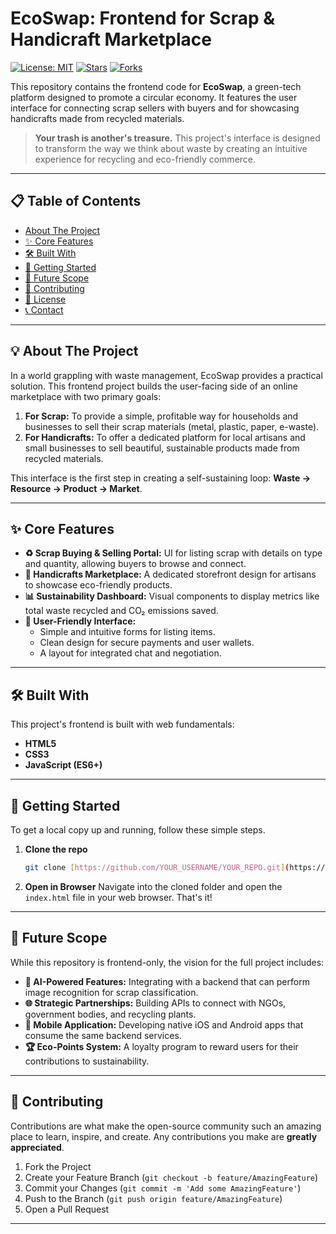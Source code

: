 # EcoSwap: Frontend for Scrap & Handicraft Marketplace

[![License: MIT](https://img.shields.io/badge/License-MIT-yellow.svg)](https://opensource.org/licenses/MIT)
[![Stars](https://img.shields.io/github/stars/YOUR_USERNAME/YOUR_REPO?style=social)](https://github.com/YOUR_USERNAME/YOUR_REPO/stargazers)
[![Forks](https://img.shields.io/github/forks/YOUR_USERNAME/YOUR_REPO?style=social)](https://github.com/YOUR_USERNAME/YOUR_REPO/network/members)

This repository contains the frontend code for **EcoSwap**, a green-tech platform designed to promote a circular economy. It features the user interface for connecting scrap sellers with buyers and for showcasing handicrafts made from recycled materials.

> **Your trash is another's treasure.** This project's interface is designed to transform the way we think about waste by creating an intuitive experience for recycling and eco-friendly commerce.

---

## 📋 Table of Contents

- [About The Project](#about-the-project)
- [✨ Core Features](#-core-features)
- [🛠️ Built With](#️-built-with)
- [🚀 Getting Started](#-getting-started)
- [🌱 Future Scope](#-future-scope)
- [🤝 Contributing](#-contributing)
- [📄 License](#-license)
- [📞 Contact](#-contact)

---

## 💡 About The Project

In a world grappling with waste management, EcoSwap provides a practical solution. This frontend project builds the user-facing side of an online marketplace with two primary goals:

1.  **For Scrap:** To provide a simple, profitable way for households and businesses to sell their scrap materials (metal, plastic, paper, e-waste).
2.  **For Handicrafts:** To offer a dedicated platform for local artisans and small businesses to sell beautiful, sustainable products made from recycled materials.

This interface is the first step in creating a self-sustaining loop: **Waste → Resource → Product → Market**.

---

## ✨ Core Features

* **♻️ Scrap Buying & Selling Portal:** UI for listing scrap with details on type and quantity, allowing buyers to browse and connect.
* **🎨 Handicrafts Marketplace:** A dedicated storefront design for artisans to showcase eco-friendly products.
* **📊 Sustainability Dashboard:** Visual components to display metrics like total waste recycled and CO₂ emissions saved.
* **🤝 User-Friendly Interface:**
    * Simple and intuitive forms for listing items.
    * Clean design for secure payments and user wallets.
    * A layout for integrated chat and negotiation.

---

## 🛠️ Built With

This project's frontend is built with web fundamentals:

* **HTML5**
* **CSS3**
* **JavaScript (ES6+)**

---

## 🚀 Getting Started

To get a local copy up and running, follow these simple steps.

1.  **Clone the repo**
    ```sh
    git clone [https://github.com/YOUR_USERNAME/YOUR_REPO.git](https://github.com/YOUR_USERNAME/YOUR_REPO.git)
    ```
2.  **Open in Browser**
    Navigate into the cloned folder and open the `index.html` file in your web browser. That's it!

---

## 🌱 Future Scope

While this repository is frontend-only, the vision for the full project includes:

* **🤖 AI-Powered Features:** Integrating with a backend that can perform image recognition for scrap classification.
* **🌐 Strategic Partnerships:** Building APIs to connect with NGOs, government bodies, and recycling plants.
* **📱 Mobile Application:** Developing native iOS and Android apps that consume the same backend services.
* **🏆 Eco-Points System:** A loyalty program to reward users for their contributions to sustainability.

---

## 🤝 Contributing

Contributions are what make the open-source community such an amazing place to learn, inspire, and create. Any contributions you make are **greatly appreciated**.

1.  Fork the Project
2.  Create your Feature Branch (`git checkout -b feature/AmazingFeature`)
3.  Commit your Changes (`git commit -m 'Add some AmazingFeature'`)
4.  Push to the Branch (`git push origin feature/AmazingFeature`)
5.  Open a Pull Request

---
